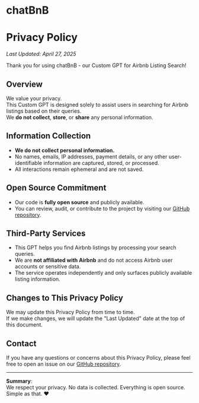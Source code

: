 # chatBnB

# Privacy Policy

_Last Updated: April 27, 2025_

Thank you for using chatBnB - our Custom GPT for Airbnb Listing Search!

## Overview

We value your privacy.  
This Custom GPT is designed solely to assist users in searching for Airbnb listings based on their queries.  
We **do not collect**, **store**, or **share** any personal information.

## Information Collection

- **We do not collect personal information.**
- No names, emails, IP addresses, payment details, or any other user-identifiable information are captured, stored, or processed.
- All interactions remain ephemeral and are not saved.

## Open Source Commitment

- Our code is **fully open source** and publicly available.
- You can review, audit, or contribute to the project by visiting our [GitHub repository](https://github.com/praveenjaikant/chatBnB/).

## Third-Party Services

- This GPT helps you find Airbnb listings by processing your search queries.
- We are **not affiliated with Airbnb** and do not access Airbnb user accounts or sensitive data.
- The service operates independently and only surfaces publicly available listing information.

## Changes to This Privacy Policy

We may update this Privacy Policy from time to time.  
If we make changes, we will update the "Last Updated" date at the top of this document.

## Contact

If you have any questions or concerns about this Privacy Policy, please feel free to open an issue on our [GitHub repository](https://github.com/praveenjaikant/chatBnB/issues).

---

**Summary**:  
We respect your privacy. No data is collected. Everything is open source. Simple as that. ❤️

